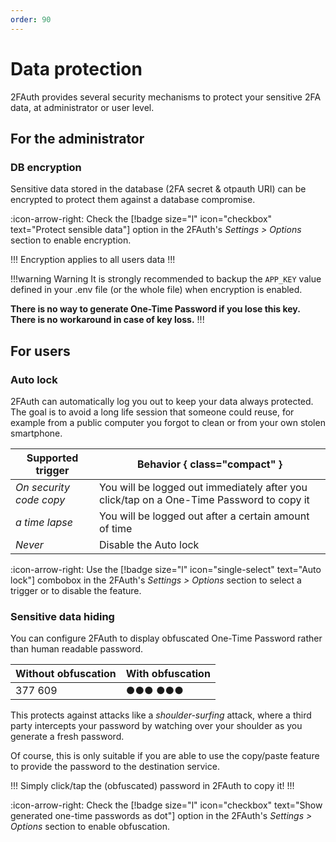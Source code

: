 ```yaml
---
order: 90
---
```

# Data protection

2FAuth provides several security mechanisms to protect your sensitive 2FA data, at administrator or user level.

## For the administrator

### DB encryption

Sensitive data stored in the database (2FA secret & otpauth URI) can be encrypted to protect them against a database compromise.

:icon-arrow-right: Check the [!badge size="l" icon="checkbox" text="Protect sensible data"] option in the 2FAuth's _Settings > Options_ section to enable encryption.

!!!
Encryption applies to all users data
!!!

!!!warning Warning
It is strongly recommended to backup the `APP_KEY` value defined in your .env file (or the whole file) when encryption is enabled.

__There is no way to generate One-Time Password if you lose this key.__  
__There is no workaround in case of key loss.__
!!!

## For users

### Auto lock

2FAuth can automatically log you out to keep your data always protected. The goal is to avoid a long life session that someone could reuse, for example from a public computer you forgot to clean or from your own stolen smartphone.

Supported trigger | Behavior { class="compact" }
--- | ---
_On security code copy_ | You will be logged out immediately after you click/tap on a One-Time Password to copy it
_a time lapse_ | You will be logged out after a certain amount of time
_Never_ | Disable the Auto lock

:icon-arrow-right: Use the [!badge size="l" icon="single-select" text="Auto lock"] combobox in the 2FAuth's _Settings > Options_ section to select a trigger or to disable the feature.

### Sensitive data hiding

You can configure 2FAuth to display obfuscated One-Time Password rather than human readable password.

Without obfuscation | With obfuscation
--- | ---
377 609 | ●●● ●●●

This protects against attacks like a _shoulder-surfing_ attack, where a third party intercepts your password by watching over your shoulder as you generate a fresh password.

Of course, this is only suitable if you are able to use the copy/paste feature to provide the password to the destination service.

!!!
Simply click/tap the (obfuscated) password in 2FAuth to copy it!
!!!

:icon-arrow-right: Check the [!badge size="l" icon="checkbox" text="Show generated one-time passwords as dot"] option in the 2FAuth's _Settings > Options_ section to enable obfuscation.
